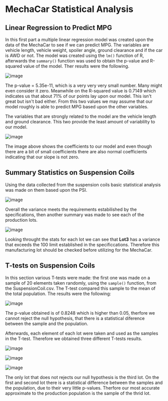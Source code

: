 # MechaCar Statistical Analysis
## Linear Regression to Predict MPG
In this first part a multiple linear regression model was created upon the data of the MechaCar to see if we can predict MPG. The variables are vehicle length, vehicle weight, spoiler angle, ground clearance and if the car is AWD or not. The model was created using the `lm()` function of R, afterwards the `summary()` function was used to obtain the p-value and R-squared value of the model. Ther results were the following.

![image](https://user-images.githubusercontent.com/89402038/148651924-ab98b1af-1745-4738-b663-c11ed174dd15.png)

The p-value = 5.35e-11, which is a very very very small number. Many might even consider it zero. Meanwhile on the R-squared value is 0.7149 which indicates us that about 71% of our points lay upon our model. This isn't great but isn't bad either. From this two values we may assume that our model roughly is able to predict MPG based upon the other variables. 

The variables that are strongly related to the model are the vehicle length and ground clearance. This two provide the least amount of variablilty to our model.

![image](https://user-images.githubusercontent.com/89402038/148652839-df4cbaac-eb2a-4962-a5fd-2d64b71f0db6.png)

The image above shows the coefficients to our model and even though there are a bit of small coefficients there are also normal coefficients indicating that our slope is not zero.

## Summary Statistics on Suspension Coils
Using the data collected from the suspension coils basic statistical analysis was made on them based upon the PSI.

![image](https://user-images.githubusercontent.com/89402038/148654787-b5bd4f7c-c9d2-49cd-9cec-377fcf552ac6.png)

Overall the variance meets the requirements estabilished by the specifications, then another summary was made to see each of the production lots.

![image](https://user-images.githubusercontent.com/89402038/148654845-73feecff-147d-4db7-ab4a-a1a62bc8a295.png)

Looking throught the stats for each lot we can see that **Lot3** has a variance that exceeds the 100 limit established in the specificcations. Therefore this manufacturing lot should be checked before utilizing for the MechaCar.

## T-tests on Suspension Coils
In this section various T-tests were made: the first one was made on a sample of 20 elements taken randomly, using the `sample()` function, from the SuspensionCoil.csv. The T-test compared this sample to the mean of the total population. The results were the following:

![image](https://user-images.githubusercontent.com/89402038/148660838-221e9037-8078-4656-b429-4fdb640c7db3.png)

The p-value obtained is of 0.8248 which is higher than 0.05, therfore we cannot reject the null hypothesis, that there is a statistical diference between the sample and the population.

Afterwards, each element of each lot were taken and used as the samples in the T-test. Therefore we obtained three different T-tests results.

![image](https://user-images.githubusercontent.com/89402038/148660890-724ecb66-97b5-415e-bfbf-302d9dd72c53.png)

![image](https://user-images.githubusercontent.com/89402038/148660897-8cc1636a-9994-4cb7-95a8-9923b59e8b5c.png)

![image](https://user-images.githubusercontent.com/89402038/148660904-60139bbc-28d3-44c6-9fc9-96d7e577a1f8.png)

The only lot that does not rejects our null hypothesis is the third lot. On the first and second lot there is a statistical difference between the samples and the population, due to their very little p-values. Therfore our most accurate approximate to the production population is the sample of the thrid lot.
